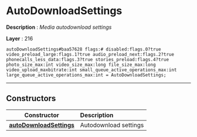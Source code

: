 # AutoDownloadSettings

**Description** : *Media autodownload settings*

**Layer** : 216

```tl
autoDownloadSettings#baa57628 flags:# disabled:flags.0?true video_preload_large:flags.1?true audio_preload_next:flags.2?true phonecalls_less_data:flags.3?true stories_preload:flags.4?true photo_size_max:int video_size_max:long file_size_max:long video_upload_maxbitrate:int small_queue_active_operations_max:int large_queue_active_operations_max:int = AutoDownloadSettings;
```

---

## Constructors

| Constructor | Description |
| :---: | :--- |
| [**autoDownloadSettings**](constructor/autoDownloadSettings) | Autodownload settings |